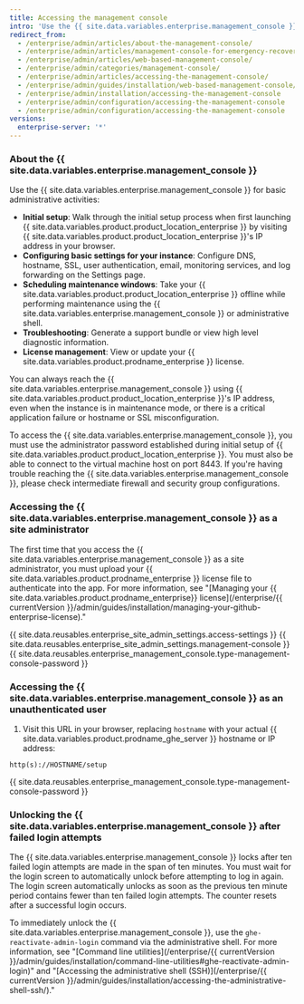 ```yaml
---
title: Accessing the management console
intro: 'Use the {{ site.data.variables.enterprise.management_console }} to set up and configure {{ site.data.variables.product.product_location }}, schedule maintenance windows, troubleshoot issues, and manage your license.'
redirect_from:
  - /enterprise/admin/articles/about-the-management-console/
  - /enterprise/admin/articles/management-console-for-emergency-recovery/
  - /enterprise/admin/articles/web-based-management-console/
  - /enterprise/admin/categories/management-console/
  - /enterprise/admin/articles/accessing-the-management-console/
  - /enterprise/admin/guides/installation/web-based-management-console/
  - /enterprise/admin/installation/accessing-the-management-console
  - /enterprise/admin/configuration/accessing-the-management-console
  - /enterprise/admin/configuration/accessing-the-management-console
versions:
  enterprise-server: '*'
---
```


### About the {{ site.data.variables.enterprise.management_console }}

Use the {{ site.data.variables.enterprise.management_console }} for basic administrative activities:
- **Initial setup**: Walk through the initial setup process when first launching {{ site.data.variables.product.product_location_enterprise }} by visiting {{ site.data.variables.product.product_location_enterprise }}'s IP address in your browser.
- **Configuring basic settings for your instance**: Configure DNS, hostname, SSL, user authentication, email, monitoring services, and log forwarding on the Settings page.
- **Scheduling maintenance windows**: Take your {{ site.data.variables.product.product_location_enterprise }} offline while performing maintenance using the {{ site.data.variables.enterprise.management_console }} or administrative shell.
- **Troubleshooting**: Generate a support bundle or view high level diagnostic information.
- **License management**: View or update your {{ site.data.variables.product.prodname_enterprise }} license.

You can always reach the {{ site.data.variables.enterprise.management_console }} using {{ site.data.variables.product.product_location_enterprise }}'s IP address, even when the instance is in maintenance mode, or there is a critical application failure or hostname or SSL misconfiguration.

To access the {{ site.data.variables.enterprise.management_console }}, you must use the administrator password established during initial setup of {{ site.data.variables.product.product_location_enterprise }}. You must also be able to connect to the virtual machine host on port 8443. If you're having trouble reaching the {{ site.data.variables.enterprise.management_console }}, please check intermediate firewall and security group configurations.

### Accessing the {{ site.data.variables.enterprise.management_console }} as a site administrator

The first time that you access the {{ site.data.variables.enterprise.management_console }} as a site administrator, you must upload your {{ site.data.variables.product.prodname_enterprise }} license file to authenticate into the app. For more information, see "[Managing your {{ site.data.variables.product.prodname_enterprise}} license](/enterprise/{{ currentVersion }}/admin/guides/installation/managing-your-github-enterprise-license)."

{{ site.data.reusables.enterprise_site_admin_settings.access-settings }}
{{ site.data.reusables.enterprise_site_admin_settings.management-console }}
{{ site.data.reusables.enterprise_management_console.type-management-console-password }}

### Accessing the {{ site.data.variables.enterprise.management_console }} as an unauthenticated user

1. Visit this URL in your browser, replacing `hostname` with your actual {{ site.data.variables.product.prodname_ghe_server }} hostname or IP address:
  ```shell
  http(s)://HOSTNAME/setup
  ```
{{ site.data.reusables.enterprise_management_console.type-management-console-password }}

### Unlocking the {{ site.data.variables.enterprise.management_console }} after failed login attempts

The {{ site.data.variables.enterprise.management_console }} locks after ten failed login attempts are made in the span of ten minutes. You must wait for the login screen to automatically unlock before attempting to log in again. The login screen automatically unlocks as soon as the previous ten minute period contains fewer than ten failed login attempts. The counter resets after a successful login occurs.

To immediately unlock the {{ site.data.variables.enterprise.management_console }}, use the `ghe-reactivate-admin-login` command via the administrative shell. For more information, see "[Command line utilities](/enterprise/{{ currentVersion }}/admin/guides/installation/command-line-utilities#ghe-reactivate-admin-login)" and "[Accessing the administrative shell (SSH)](/enterprise/{{ currentVersion }}/admin/guides/installation/accessing-the-administrative-shell-ssh/)."

